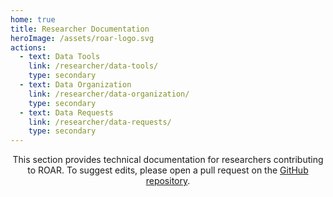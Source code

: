 ```yaml
---
home: true
title: Researcher Documentation
heroImage: /assets/roar-logo.svg
actions:
  - text: Data Tools
    link: /researcher/data-tools/
    type: secondary
  - text: Data Organization
    link: /researcher/data-organization/
    type: secondary
  - text: Data Requests
    link: /researcher/data-requests/
    type: secondary
---
```


<p style="text-align: center;">This section provides technical documentation for researchers contributing to ROAR. To suggest edits, please open a pull request on the <a href="https://github.com/yeatmanlab/roar-docs" target="_blank">GitHub repository</a>.</p>